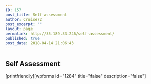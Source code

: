 ```yaml
---
ID: 157
post_title: Self-assessment
author: Cruise72
post_excerpt: ""
layout: page
permalink: http://35.189.33.246/self-assessment/
published: true
post_date: 2018-04-14 21:06:43
---
```

<h2>Self Assessment</h2>
[printfriendly][wpforms id="1284" title="false" description="false"]
